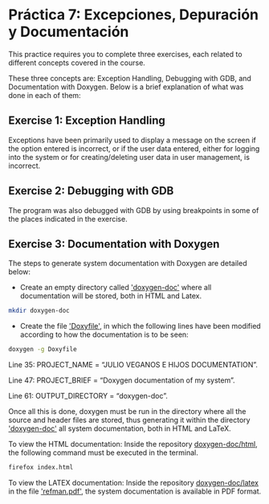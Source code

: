 ﻿# Práctica 7: Excepciones, Depuración y Documentación

This practice requires you to complete three exercises, each related to different concepts covered in the course.

These three concepts are: Exception Handling, Debugging with GDB, and Documentation with Doxygen. Below is a brief explanation of what was done in each of them:

## Exercise 1: Exception Handling

Exceptions have been primarily used to display a message on the screen if the option entered is incorrect, or if the user data entered, either for logging into the system or for creating/deleting user data in user management, is incorrect.

## Exercise 2: Debugging with GDB

The program was also debugged with GDB by using breakpoints in some of the places indicated in the exercise.

## Exercise 3: Documentation with Doxygen

The steps to generate system documentation with Doxygen are detailed below:

- Create an empty directory called ['doxygen-doc'](https://github.com/aleon2020/DS_2022-2023/tree/main/Pr%C3%A1cticas/Pr%C3%A1ctica%207%3A%20Excepciones%2C%20depuraci%C3%B3n%20y%20documentaci%C3%B3n/src/doxygen-doc) where all documentation will be stored, both in HTML and Latex.

```bash
mkdir doxygen-doc
```

- Create the file ['Doxyfile'](https://github.com/aleon2020/DS_2022-2023/blob/main/Pr%C3%A1cticas/Pr%C3%A1ctica%207%3A%20Excepciones%2C%20depuraci%C3%B3n%20y%20documentaci%C3%B3n/src/Doxyfile), in which the following lines have been modified according to how the documentation is to be seen:

```bash
doxygen -g Doxyfile
```

Line 35: PROJECT_NAME = “JULIO VEGANOS E HIJOS DOCUMENTATION”.

Line 47: PROJECT_BRIEF = “Doxygen documentation of my system”.

Line 61: OUTPUT_DIRECTORY = “doxygen-doc”.

Once all this is done, doxygen must be run in the directory where all the source and header files are stored, thus generating it within the directory ['doxygen-doc'](https://github.com/aleon2020/DS_2022-2023/tree/main/Pr%C3%A1cticas/Pr%C3%A1ctica%207%3A%20Excepciones%2C%20depuraci%C3%B3n%20y%20documentaci%C3%B3n/src/doxygen-doc) all system documentation, both in HTML and LaTeX.

To view the HTML documentation: Inside the repository [doxygen-doc/html](https://github.com/aleon2020/DS_2022-2023/tree/main/Pr%C3%A1cticas/Pr%C3%A1ctica%207%3A%20Excepciones%2C%20depuraci%C3%B3n%20y%20documentaci%C3%B3n/src/doxygen-doc/html), the following command must be executed in the terminal.

```bash
firefox index.html
```

To view the LATEX documentation: Inside the repository [doxygen-doc/latex](https://github.com/aleon2020/DS_2022-2023/tree/main/Pr%C3%A1cticas/Pr%C3%A1ctica%207%3A%20Excepciones%2C%20depuraci%C3%B3n%20y%20documentaci%C3%B3n/src/doxygen-doc/latex) in the file ['refman.pdf'](https://github.com/aleon2020/DS_2022-2023/blob/main/Pr%C3%A1cticas/Pr%C3%A1ctica%207%3A%20Excepciones%2C%20depuraci%C3%B3n%20y%20documentaci%C3%B3n/src/doxygen-doc/latex/refman.pdf), the system documentation is available in PDF format.
